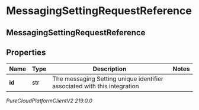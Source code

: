 # MessagingSettingRequestReference

## MessagingSettingRequestReference

## Properties

|Name | Type | Description | Notes|
|------------ | ------------- | ------------- | -------------|
| **id** | str | The messaging Setting unique identifier associated with this integration | |



_PureCloudPlatformClientV2 219.0.0_
